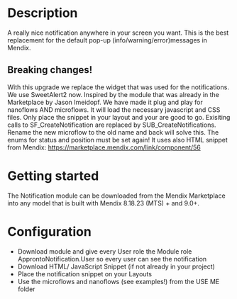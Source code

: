 # Description
A really nice notification anywhere in your screen you want. This is the best replacement for the default pop-up (info/warning/error)messages in Mendix. 

## Breaking changes!

With this upgrade we replace the widget that was used for the notifications. We use SweetAlert2 now. Inspired by the module that was already in the Marketplace by Jason Imeidopf. We have made it plug and play for nanoflows AND microflows. It will load the necessary javascript and CSS files. Only place the snippet in your layout and your are good to go. Exisiting calls to SF_CreateNotification are replaced by SUB_CreateNotifications. Rename the new microflow to the old name and back will solve this. The enums for status and position must be set again! It uses also HTML snippet from Mendix: https://marketplace.mendix.com/link/component/56 

# Getting started
The Notification module can be downloaded from the Mendix Marketplace into any model that is built with Mendix 8.18.23 (MTS) + and 9.0+.  
 
# Configuration
- Download module and give every User role the Module role ApprontoNotification.User so every user can see the notification
- Download HTML/ JavaScript Snippet (if not already in your project)
- Place the notification snippet on your Layouts
- Use the microflows and nanoflows (see examples!) from the USE ME folder
